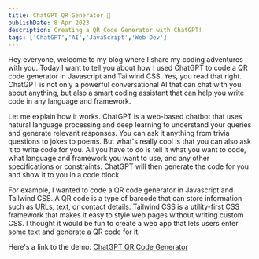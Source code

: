 ```yaml
---
title: ChatGPT QR Generator 🤖
publishDate: 8 Apr 2023
description: Creating a QR Code Generator with ChatGPT!
tags: ['ChatGPT','AI','JavaScript','Web Dev']
---
```


Hey everyone, welcome to my blog where I share my coding adventures with you. Today I want to tell you about how I used ChatGPT to code a QR code generator in Javascript and Tailwind CSS. Yes, you read that right. ChatGPT is not only a powerful conversational AI that can chat with you about anything, but also a smart coding assistant that can help you write code in any language and framework.

Let me explain how it works. ChatGPT is a web-based chatbot that uses natural language processing and deep learning to understand your queries and generate relevant responses. You can ask it anything from trivia questions to jokes to poems. But what's really cool is that you can also ask it to write code for you. All you have to do is tell it what you want to code, what language and framework you want to use, and any other specifications or constraints. ChatGPT will then generate the code for you and show it to you in a code block.

For example, I wanted to code a QR code generator in Javascript and Tailwind CSS. A QR code is a type of barcode that can store information such as URLs, text, or contact details. Tailwind CSS is a utility-first CSS framework that makes it easy to style web pages without writing custom CSS. I thought it would be fun to create a web app that lets users enter some text and generate a QR code for it.

Here's a link to the demo:
<a href='https://jakecupani.github.io/gptqr/'>ChatGPT QR Code Generator</a>
